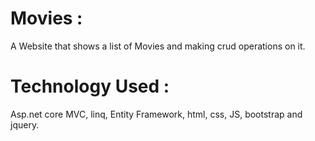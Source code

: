 # Movies :
A Website that shows a list of Movies and making crud operations on it.

# Technology Used :
Asp.net core MVC, linq, Entity Framework, html, css, JS, bootstrap and jquery.
